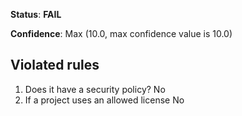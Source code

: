 **Status**: **FAIL**

**Confidence**: Max (10.0, max confidence value is 10.0)

## Violated rules

1.  Does it have a security policy? No
1.  If a project uses an allowed license No
